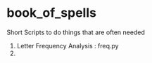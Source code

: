 # book_of_spells

Short Scripts to do things that are often needed

1. Letter Frequency Analysis : freq.py
2. 
